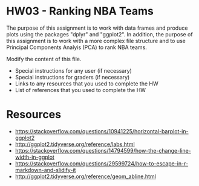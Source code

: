# HW03 - Ranking NBA Teams

The purpose of this assignment is to work with data frames and produce plots
using the packages "dplyr" and "ggplot2". In addition, the purpose of this assignment is to work with a more complex file structure and to use Principal Components Analyis (PCA) to rank NBA teams.

Modify the content of this file.

- Special instructions for any user (if necessary)
- Special instructions for graders (if necessary)
- Links to any resources that you used to complete the HW
- List of references that you used to complete the HW

# Resources

- https://stackoverflow.com/questions/10941225/horizontal-barplot-in-ggplot2
- http://ggplot2.tidyverse.org/reference/labs.html
- https://stackoverflow.com/questions/14794599/how-the-change-line-width-in-ggplot
- https://stackoverflow.com/questions/29599724/how-to-escape-in-r-markdown-and-slidify-it
- http://ggplot2.tidyverse.org/reference/geom_abline.html